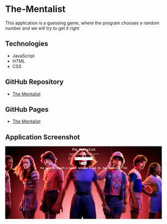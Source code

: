 # The-Mentalist
This application is a guessing game, where the program chooses a random number and we will try to get it right


## Technologies 

* JavaScript
* HTML
* CSS


## GitHub Repository

* [The Mentalist](https://github.com/mhdavie/The-Mentalist)

## GitHub Pages

* [The Mentalist]()




## Application Screenshot

![](./images/002.png)
